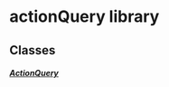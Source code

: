 


# actionQuery library











## Classes

##### [ActionQuery](../traits_actionQuery/ActionQuery-class.md)



 















